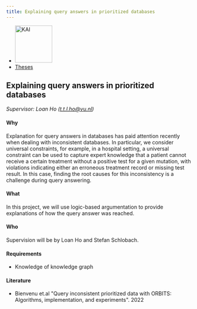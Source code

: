 ```yaml
---
title: Explaining query answers in prioritized databases 
---
```


<nav><ul>
    <li><a href="https://kai.cs.vu.nl/"> <img src="../../images/logos/KAI_logo_small_transp.png" alt="KAI" width="100"/></a></li>
    <li><a href="https://kai.cs.vu.nl/theses/">Theses</a></li>
</ul></nav>

## Explaining query answers in prioritized databases 

*Supervisor: Loan Ho (t.t.l.ho@vu.nl)*


#### Why 
Explanation for query answers in databases has paid attention recently when dealing with inconsistent databases. In particular, we consider universal constraints, for example, in a hospital setting, a universal constraint can be used to capture expert knowledge that a patient cannot receive a certain treatment without a positive test for a given mutation, with violations indicating either an erroneous treatment record or missing test result. In this case, finding the root causes for this inconsistency is a challenge during query answering. 
#### What 
In this project, we will use logic-based argumentation to provide explanations of how the query answer was reached.
#### Who 
Supervision will be by Loan Ho and Stefan Schlobach. 

#### Requirements
- Knowledge of knowledge graph

#### Literature
- Bienvenu et.al "Query inconsistent prioritized data with ORBITS: Algorithms, implementation, and experiments". 2022

